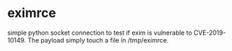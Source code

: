 # eximrce
simple python socket connection to test if exim is vulnerable to CVE-2019-10149. The payload simply touch a file in /tmp/eximrce.
